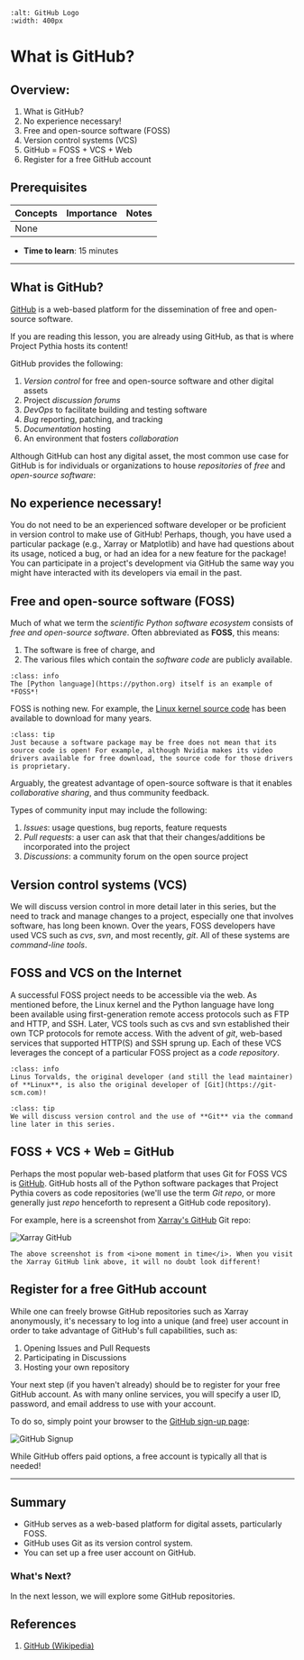 ```{image} ../../images/GitHub-logo.png
:alt: GitHub Logo
:width: 400px
```

# What is GitHub?

## Overview:

1.  What is GitHub?
1.  No experience necessary!
1.  Free and open-source software (FOSS)
1.  Version control systems (VCS)
1.  GitHub = FOSS + VCS + Web
1.  Register for a free GitHub account

## Prerequisites

| Concepts | Importance | Notes |
| -------- | ---------- | ----- |
| None     |            |       |

- **Time to learn**: 15 minutes

---

## What is GitHub?

[GitHub](https://github.com) is a web-based platform for the dissemination of free and open-source software.

If you are reading this lesson, you are already using GitHub, as that is where Project Pythia hosts its content!

GitHub provides the following:

1. _Version control_ for free and open-source software and other digital assets
1. Project _discussion forums_
1. _DevOps_ to facilitate building and testing software
1. _Bug_ reporting, patching, and tracking
1. _Documentation_ hosting
1. An environment that fosters _collaboration_

Although GitHub can host any digital asset, the most common use case for GitHub is for individuals or organizations to house _repositories_ of _free_ and _open-source software_:

## No experience necessary!

You do not need to be an experienced software developer or be proficient in version control to make use of GitHub! Perhaps, though, you have used a particular package (e.g., Xarray or Matplotlib) and have had questions about its usage, noticed a bug, or had an idea for a new feature for the package! You can participate in a project's development via GitHub the same way you might have interacted with its developers via email in the past.

## Free and open-source software (FOSS)

Much of what we term the _scientific Python software ecosystem_ consists of _free and open-source software_. Often abbreviated as **FOSS**, this means:

1.  The software is free of charge, and
1.  The various files which contain the _software code_ are publicly available.

```{admonition} Did you know?
:class: info
The [Python language](https://python.org) itself is an example of *FOSS*!
```

FOSS is nothing new. For example, the [Linux kernel source code](https://kernel.org) has been available to download for many years.

```{admonition} Free $\neq$ open source!
:class: tip
Just because a software package may be free does not mean that its source code is open! For example, although Nvidia makes its video drivers available for free download, the source code for those drivers is proprietary.
```

Arguably, the greatest advantage of open-source software is that it enables _collaborative sharing_, and thus community feedback.

Types of community input may include the following:

1. _Issues_: usage questions, bug reports, feature requests
1. _Pull requests_: a user can ask that that their changes/additions be incorporated into the project
1. _Discussions_: a community forum on the open source project

## Version control systems (VCS)

We will discuss version control in more detail later in this series, but the need to track and manage changes to a project, especially one that involves software, has long been known. Over the years, FOSS developers have used VCS such as _cvs_, _svn_, and most recently, _git_. All of these systems are _command-line tools_.

## FOSS and VCS on the Internet

A successful FOSS project needs to be accessible via the web. As mentioned before, the Linux kernel and the Python language have long been available using first-generation remote access protocols such as FTP and HTTP, and SSH. Later, VCS tools such as cvs and svn established their own TCP protocols for remote access. With the advent of _git_, web-based services that supported HTTP(S) and SSH sprung up. Each of these VCS leverages the concept of a particular FOSS project as a <i>code repository</i>.

```{admonition} Did you know?
:class: info
Linus Torvalds, the original developer (and still the lead maintainer) of **Linux**, is also the original developer of [Git](https://git-scm.com)!
```

```{admonition} Stay tuned!
:class: tip
We will discuss version control and the use of **Git** via the command line later in this series.
```

## FOSS + VCS + Web = GitHub

Perhaps the most popular web-based platform that uses Git for FOSS VCS is [GitHub](https://github.com). GitHub hosts all of the Python software packages that Project Pythia covers as code repositories (we'll use the term <i>Git repo</i>, or more generally just <i>repo</i> henceforth to represent a GitHub code repository).

For example, here is a screenshot from [Xarray's GitHub](https://github.com/pydata/xarray) Git repo:

<img src="../../images/XarrayGithub.png" alt="Xarray GitHub">

```{note}
The above screenshot is from <i>one moment in time</i>. When you visit the Xarray GitHub link above, it will no doubt look different!
```

## Register for a free GitHub account

While one can freely browse GitHub repositories such as Xarray anonymously, it's necessary to log into a unique (and free) user account in order to take advantage of GitHub's full capabilities, such as:

1. Opening Issues and Pull Requests
1. Participating in Discussions
1. Hosting your own repository

Your next step (if you haven't already) should be to register for your free GitHub account. As with many online services, you will specify a user ID, password, and email address to use with your account.

To do so, simply point your browser to the [GitHub sign-up page](https://github.com/join):

<img src="../../images/GitHubJoin.png" alt="GitHub Signup">

While GitHub offers paid options, a free account is typically all that is needed!

---

## Summary

- GitHub serves as a web-based platform for digital assets, particularly FOSS.
- GitHub uses Git as its version control system.
- You can set up a free user account on GitHub.

### What's Next?

In the next lesson, we will explore some GitHub repositories.

## References

1. [GitHub (Wikipedia)](https://en.wikipedia.org/wiki/GitHub)
